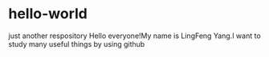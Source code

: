 # hello-world
just another respository
Hello everyone!My name is LingFeng Yang.I want to study many useful things by using github
